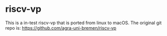 # riscv-vp
This is a in-test riscv-vp that is ported from linux to macOS.
The original git repo is: https://github.com/agra-uni-bremen/riscv-vp
